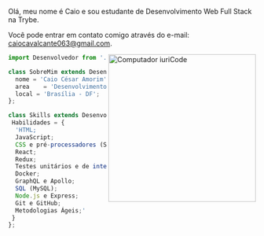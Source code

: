 <p align='left'> Olá, meu nome é Caio e sou estudante de Desenvolvimento Web Full Stack na Trybe.

Você pode entrar em contato comigo através do e-mail: caiocavalcante063@gmail.com.
</p>
<img src="https://raw.githubusercontent.com/MicaelliMedeiros/micaellimedeiros/master/image/computer-illustration.png" width="300px" align="right" alt="Computador iuriCode" >


```js
import Desenvolvedor from './caiocavalcante063';

class SobreMim extends Desenvolvedor {
  nome = 'Caio César Amorim';
  area    = 'Desenvolvimento Web';
  local = 'Brasília - DF';
};

class Skills extends Desenvolvedor {
 Habilidades = {
  'HTML;
  JavaScript;
  CSS e pré-processadores (SASS/SCSS);
  React;
  Redux;
  Testes unitários e de integração (e2e): Jest, Cypress e React Testing Library - RTL;
  Docker;
  GraphQL e Apollo;
  SQL (MySQL);
  Node.js e Express;
  Git e GitHub;
  Metodologias Ágeis;'
 }
};
```
